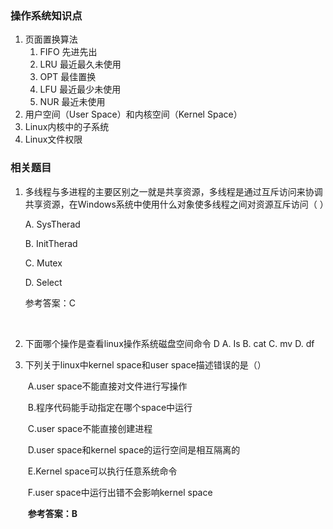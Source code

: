 ### 操作系统知识点

1. 页面置换算法
   1.  FIFO 先进先出
   2.  LRU 最近最久未使用
   3.  OPT 最佳置换
   4.  LFU 最近最少未使用
   5.  NUR 最近未使用
2. 用户空间（User Space）和内核空间（Kernel Space）
3. Linux内核中的子系统
4. Linux文件权限







### 相关题目

1. 多线程与多进程的主要区别之一就是共享资源，多线程是通过互斥访问来协调共享资源，在Windows系统中使用什么对象使多线程之间对资源互斥访问（   ）  

      A.  SysTherad  

      B.  InitTherad  

      C.  Mutex  

      D.  Select  

      参考答案：C

   ​

2. 下面哪个操作是查看linux操作系统磁盘空间命令 D
   A. Is
   B. cat
   C. mv
   D. df

3. 下列关于linux中kernel space和user space描述错误的是（）

   ​	A.user space不能直接对文件进行写操作

   ​	B.程序代码能手动指定在哪个space中运行

   ​	C.user space不能直接创建进程

   ​	D.user space和kernel space的运行空间是相互隔离的

   ​	E.Kernel space可以执行任意系统命令

   ​	F.user space中运行出错不会影响kernel space

   ​	**参考答案：B**
